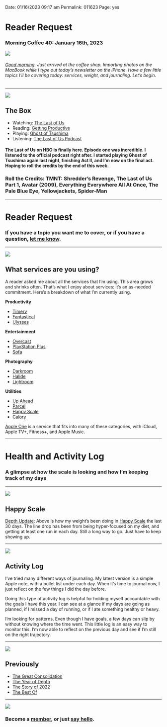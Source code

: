 
Date: 01/16/2023 09:17 am
Permalink: 011623
Page: yes

# Reader Request

### Morning Coffee 40: January 16th, 2023

![](https://i.imgur.com/Cycuvgg.jpg)

###### [Good morning](mailto:nashp@me.com). Just arrived at the coffee shop. Importing photos on the MacBook while I type out today’s newsletter on the iPhone. Have a few little topics I’ll be covering today: services, weight, and journaling. Let’s begin.

---- 

![](https://blotcdn.com/blog_7d9c6729f90a4fd68ca68a09e88009f0/_image_cache/7cf7610f-df38-435d-8654-200d185511c1.gif)

## The Box

- Watching: [The Last of Us](https://youtu.be/uLtkt8BonwM)
- Reading: [Getting Productive](https://culturedcode.com/things/guide/)
- Playing: [Ghost of Tsushima](https://youtu.be/FhqTNAlErQc)
- Listening: [The Last of Us Podcast](https://overcast.fm/+-NFDhCxkA)

#### The Last of Us on HBO is finally here. Episode one was incredible. I listened to the official podcast right after. I started playing Ghost of Tsushima again last night, finishing Act II, and I’m now on the final act. Hoping to roll the credits by the end of this week.

### **Roll the Credits**: TMNT: Shredder’s Revenge, The Last of Us Part 1, Avatar (2009), Everything Everywhere All At Once, The Pale Blue Eye, Yellowjackets, Spider-Man

---- 

# Reader Request

### If you have a topic you want me to cover, or if you have a question, [let me know](mailto:nashp@me.com).

---- 

![](https://i.imgur.com/WEKTLUN.jpg)

## What services are you using?

A reader asked me about all the services that I’m using. This area grows and shrinks often. That’s what I enjoy about services: it’s an as-needed commitment. Here’s a breakdown of what I’m currently using.

**Productivity**

- [Timery](https://apps.apple.com/us/app/timery-for-toggl/id1425368544)
- [Fantastical](https://apps.apple.com/us/app/fantastical-calendar/id718043190)
- [Ulysses](https://apps.apple.com/us/app/ulysses-writing-app/id1225570693)

**Entertainment**

- [Overcast](https://apps.apple.com/us/app/overcast/id888422857)
- [PlayStation Plus](https://www.playstation.com/en-us/ps-plus/)
- [Sofa](https://apps.apple.com/us/app/sofa-downtime-organizer/id1276554886)

**Photography**

- [Darkroom](https://apps.apple.com/us/app/darkroom-photo-video-editor/id953286746)
- [Halide](https://apps.apple.com/us/app/halide-mark-ii-pro-camera/id885697368)
- [Lightroom](https://apps.apple.com/us/app/lightroom-photo-video-editor/id878783582)

**Utilities**

- [Up Ahead](https://apps.apple.com/us/app/up-ahead-countdown-widgets/id1583147528)
- [Parcel](https://apps.apple.com/us/app/parcel-delivery-tracking/id375589283)
- [Happy Scale](https://apps.apple.com/us/app/happy-scale/id532430574)
- [Calory](https://apps.apple.com/us/app/calory-nutrition-diet-coach/id1441252752)

[Apple One](https://www.apple.com/apple-one/) is a service that fits into many of these categories, with iCloud, Apple TV+, Fitness+, and Apple Music.  

---- 

# Health and Activity Log

### A glimpse at how the scale is looking and how I’m keeping track of my days

---- 

![](https://i.imgur.com/05E2zGm.jpg)

## Happy Scale

[Depth Update](https://nashp.com/010223): Above is how my weight’s been doing in [Happy Scale](https://apps.apple.com/us/app/happy-scale/id532430574) the last 30 days. The line drop has been from being hyper-focused on my diet, and getting at least one run in each day. Still a long way to go. Just have to keep showing up. 

---- 

![](https://i.imgur.com/UPAGd5A.jpg)

## Activity Log

I’ve tried many different ways of journaling. My latest version is a simple Apple note, with a bullet list under each day. When it’s time to journal now, I just reflect on the few things I did the day before. 

Doing this type of activity log is helpful for holding myself accountable with the goals I have this year. I can see at a glance if my days are going as planned, if I missed a day of running, or if I ate something healthy or heavy.

I’m looking for patterns. Even though I have goals, a few days can slip by without knowing where the time went. This little log is an easy way to monitor this. I’m now able to reflect on the previous day and see if I’m still on the right trajectory.

---- 
 
![](https://blotcdn.com/blog_7d9c6729f90a4fd68ca68a09e88009f0/_image_cache/e5d5e32d-b215-49c2-b9bd-85b1b992692e.jpg)

## Previously

- [The Great Consolidation](https://nashp.com/010923)
- [The Year of Depth](https://nashp.com/010223)
- [The Story of 2022](https://nashp.com/122622)
- [The Best Of](https://nashp.com/121922)

---- 

![](https://blotcdn.com/blog_7d9c6729f90a4fd68ca68a09e88009f0/_image_cache/a3a14dfa-5fbe-4467-9334-08637c451f11.png)

### Become a [member](https://www.patreon.com/nashp), or just [say hello](mailto:nashp@me.com).

